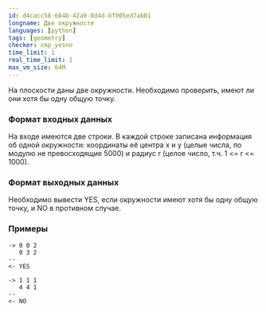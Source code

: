 ```yaml
---
id: d4cacc58-664b-42a9-8d4d-bf005ed7ab81
longname: Две окружности
languages: [python]
tags: [geometry]
checker: cmp_yesno
time_limit: 1
real_time_limit: 1
max_vm_size: 64M
---
```



На плоскости даны две окружности. Необходимо проверить, имеют ли они хотя бы одну общую точку.

### Формат входных данных

На входе имеются две строки. В каждой строке записана информация об одной окружности: координаты её центра x и y (целые числа, по модулю не превосходящие 5000) и радиус r (целое число, т.ч. 1 <= r <= 1000).

### Формат выходных данных

Необходимо вывести YES, если окружности имеют хотя бы одну общую точку, и NO в противном случае.

### Примеры

```
-> 0 0 2
   0 3 2
--
<- YES
```

```
-> 1 1 1
   4 4 1
--
<- NO
```
